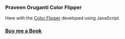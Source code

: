 ### Praveen Oruganti Color Flipper

Here with the [Color Flipper](https://praveenorugantitech.github.io/praveenorugantitech-javascript/0_Projects/praveenorugantitech-color-flipper) developed using JavaScript.

### [Buy me a Book](https://www.buymeacoffee.com/praveenoruganti)


